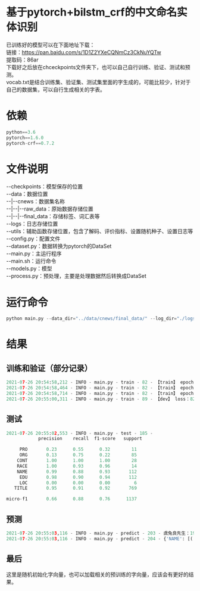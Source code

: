 # 基于pytorch+bilstm_crf的中文命名实体识别
已训练好的模型可以在下面地址下载：<br>
链接：<a href="https://pan.baidu.com/s/1D1Z2YXeCQNmCz3CkNuYQTw">https://pan.baidu.com/s/1D1Z2YXeCQNmCz3CkNuYQTw</a><br>
提取码：86ar<br>
下载好之后放在chceckpoints文件夹下，也可以自己自行训练、验证、测试和预测。<br>
vocab.txt是结合训练集、验证集、测试集里面的字生成的，可能比较少，针对于自己的数据集，可以自行生成相关的字表。


# 依赖
```python
python==3.6
pytorch==1.6.0
pytorch-crf==0.7.2
```

# 文件说明
--checkpoints：模型保存的位置<br>
--data：数据位置<br>
--|--cnews：数据集名称<br>
--|--|--raw_data：原始数据存储位置<br>
--|--|--final_data：存储标签、词汇表等<br>
--logs：日志存储位置<br>
--utils：辅助函数存储位置，包含了解码、评价指标、设置随机种子、设置日志等<br>
--config.py：配置文件<br>
--dataset.py：数据转换为pytorch的DataSet<br>
--main.py：主运行程序<br>
--main.sh：运行命令<br>
--models.py：模型<br>
--process.py：预处理，主要是处理数据然后转换成DataSet<br>

# 运行命令
```python
python main.py --data_dir="../data/cnews/final_data/" --log_dir="./logs/" --output_dir="./checkpoints/" --num_tags=33 --seed=123 --gpu_ids="0" --max_seq_len=128 --lr=3e-5 --train_batch_size=32 --train_epochs=10 --eval_batch_size=32 --dropout=0.3 --dropout2=0.5  --hidden_size=128
```

# 结果
## 训练和验证（部分记录）
```python
2021-07-26 20:54:58,212 - INFO - main.py - train - 82 - 【train】 epoch：59 step:7198/7200 loss：2.283885
2021-07-26 20:54:58,464 - INFO - main.py - train - 82 - 【train】 epoch：59 step:7199/7200 loss：2.496460
2021-07-26 20:54:58,714 - INFO - main.py - train - 82 - 【train】 epoch：59 step:7200/7200 loss：1.282612
2021-07-26 20:55:00,311 - INFO - main.py - train - 89 - 【dev】 loss：82.923920 precision：0.6591 recall：0.8510 micro_f1：0.7429
```
## 测试
```python
2021-07-26 20:55:02,553 - INFO - main.py - test - 185 -          
            precision    recall  f1-score   support

     PRO       0.23      0.55      0.32        11
     ORG       0.13      0.75      0.22        85
    CONT       1.00      1.00      1.00        28
    RACE       1.00      0.93      0.96        14
    NAME       0.99      0.88      0.93       112
     EDU       0.98      0.90      0.94       112
     LOC       0.00      0.00      0.00         6
   TITLE       0.95      0.91      0.92       769

micro-f1       0.66      0.88      0.76      1137
```
## 预测
```python
2021-07-26 20:55:03,116 - INFO - main.py - predict - 203 - 虞兔良先生：1963年12月出生，汉族，中国国籍，无境外永久居留权，浙江绍兴人，中共党员，MBA，经济师。
2021-07-26 20:55:03,116 - INFO - main.py - predict - 204 - {'NAME': [('虞兔良', 0)], 'RACE': [('汉族', 17)], 'CONT': [('中国国籍', 20)], 'TITLE': [('中共党员', 40), ('经济师', 49)], 'EDU': [('MBA', 45)]}
```

## 最后
这里是随机初始化字向量，也可以加载相关的预训练的字向量，应该会有更好的结果。
